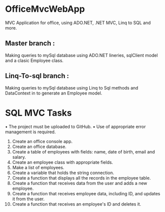 # OfficeMvcWebApp
MVC Application for office, using ADO.NET, .NET MVC, Linq to SQL and more.

## Master branch : 
   Making queries to mySql database using ADO.NET lineries, sqlClient model and a clasic Employee class.
## Linq-To-sql branch :
   Making queries to mySql database using Linq to Sql methods and DataContext in to generate an Employee model.

# SQL MVC Tasks
• The project must be uploaded to GitHub.
• Use of appropriate error management is required.
   1. Create an office console app.
   2. Create an office database.
   3. Create a table of employees with fields: name, date of birth, email and salary.
   4. Create an employee class with appropriate fields.
   5. Make a list of employees.
   6. Create a variable that holds the string connection.
   7. Create a function that displays all the records in the employee table.
   8. Create a function that receives data from the user and adds a new employee.
   9. Create a function that receives employee data, including ID, and updates it from the user.
   10. Create a function that receives an employee's ID and deletes it.
